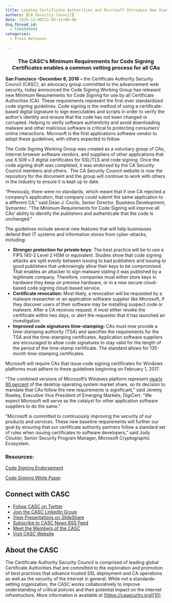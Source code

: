 ```yaml
---
title: Leading Certificate Authorities and Microsoft Introduce New Standards to Protect Consumers Online
authors: [CA Security Council]
date: 2016-12-08T21:05:41+00:00
dsq_thread_id:
  - 5366004868
categories:
  - Press Releases

---
```

<h3 style="text-align: center; margin-bottom: 1em;">
  The CASC’s Minimum Requirements for Code Signing Certificates enables a common vetting process for all CAs
</h3>

**San Francisco –December 8, 2016 –** the Certificate Authority Security Council (CASC), an advocacy group committed to the advancement web security, today announced the Code Signing Working Group has released new Minimum Requirements for Code Signing for use by all Certificate Authorities (CA). These requirements represent the first-ever standardized code signing guidelines. Code signing is the method of using a certificate-based digital signature to sign executables and scripts in order to verify the author&#8217;s identity and ensure that the code has not been changed or corrupted. Helping to verify software authenticity and avoid downloading malware and other malicious software is critical to protecting consumers’ online interactions. Microsoft is the first applications software vendor to adopt these guidelines, with others expected to follow.

The Code Signing Working Group was created as a voluntary group of CAs, Internet browser software vendors, and suppliers of other applications that use X.509 v.3 digital certificates for SSL/TLS and code signing. Once the code signing draft was completed, it was endorsed by the CA Security Council members and others.  The CA Security Council website is now the repository for the document and the group will continue to work with others in the industry to ensure it is kept up to date.

“Previously, there were no standards, which meant that if one CA rejected a company’s application, that company could submit the same application to a different CA,” said Dean J. Coclin, Senior Director, Business Development, Symantec. “The Minimum Requirements for Code Signing will improve all CAs’ ability to identify the publishers and authenticate that the code is unchanged.”

The guidelines include several new features that will help businesses defend their IT systems and information stores from cyber-attacks, including:

  * **Stronger protection for private keys:** The best practice will be to use a FIPS 140-2 Level 2 HSM or equivalent. Studies show that code signing attacks are split evenly between issuing to bad publishers and issuing to good publishers that unknowingly allow their keys to be compromised. That enables an attacker to sign malware stating it was published by a legitimate company. Therefore, companies must either store keys in hardware they keep on premise hardware, or in a new secure cloud-based code signing cloud-based service.
  * **Certificate revocation:** Most likely, a revocation will be requested by a malware researcher or an application software supplier like Microsoft, if they discover users of their software may be installing suspect code or malware. After a CA receives request, it must either revoke the certificate within two days, or alert the requestor that it has launched an investigation.
  * **Improved code signatures time-stamping:** CAs must now provide a time-stamping authority (TSA) and specifies the requirements for the TSA and the time-stamping certificates. Application software suppliers are encouraged to allow code signatures to stay valid for the length of the period of the time-stamp certificate. The standard allows for 135-month time-stamping certificates.

Microsoft will require CAs that issue code signing certificates for Windows platforms must adhere to these guidelines beginning on February 1, 2017.

“The combined versions of Microsoft’s Windows platform represent [nearly 90 percent][1] of the desktop operating system market share, so its decision to mandate that CAs follow the new requirements is significant,” said Jeremy Rowley, Executive Vice President of Emerging Markets, DigiCert. “We expect Microsoft will serve as the catalyst for other application software suppliers to do the same.”

“Microsoft is committed to continuously improving the security of our products and services. These new baseline requirements will further our goal by ensuring that our certificate authority partners follow a standard set of rules when issuing certificates to software developers,” said Jody Cloutier, Senior Security Program Manager, Microsoft Cryptographic Ecosystem.

###  Resources:

[Code Signing Endorsement][2]

[Code Signing White Paper][3]

## Connect with CASC

  * [Follow CASC on Twitter][4]
  * [Join the CASC LinkedIn Group][5]
  * [View Presentations on SlideShare][6]
  * [Subscribe to CASC News RSS Feed][7]
  * [Meet the Members of the CASC][8]
  * [Visit CASC Website][9]

## About the CASC

The Certificate Authority Security Council is comprised of leading global Certificate Authorities that are committed to the exploration and promotion of best practices that advance trusted SSL deployment and CA operations as well as the security of the internet in general. While not a standards-setting organization, the CASC works collaboratively to improve understanding of critical policies and their potential impact on the internet infrastructure. More information is available at [https://casecurity.org][10].


  ###


 [1]: https://www.netmarketshare.com/operating-system-market-share.aspx?qprid=10&qpcustomd=0
 [2]: /uploads/2016/12/Code-Signing-Endorsement.pdf
 [3]: /uploads/2016/12/CASC-Code-Signing.pdf
 [4]: http://bit.ly/X3x9XB
 [5]: http://linkd.in/VSTWdR
 [6]: http://slidesha.re/Ye2dFf
 [7]: http://bit.ly/XE3xRS
 [8]: http://bit.ly/YXYhcP
 [9]: http://bit.ly/VQCIZc
 [10]: https://casecurity.org/